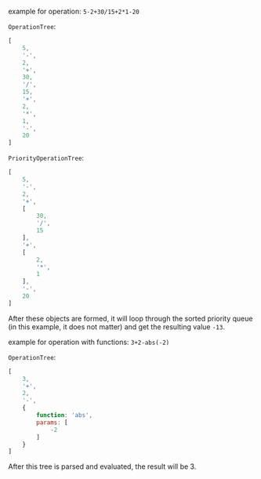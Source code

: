 example for operation: `5-2+30/15+2*1-20`

`OperationTree`:
```js
[
    5,
    '-',
    2,
    '+',
    30,
    '/',
    15,
    '+',
    2,
    '*',
    1,
    '-',
    20
]
```

`PriorityOperationTree`:
```js
[
    5,
    '-',
    2,
    '+',
    [
        30,
        '/',
        15
    ],
    '+',
    [
        2,
        '*',
        1
    ],
    '-',
    20
]
```

After these objects are formed, it will loop through the sorted priority queue (in this example, it does not matter) and get the resulting value `-13`.  
  
example for operation with functions: `3+2-abs(-2)`

`OperationTree`:
```js
[
    3,
    '+',
    2,
    '-',
    {
        function: 'abs',
        params: [
            -2
        ]
    }
]
```

After this tree is parsed and evaluated, the result will be 3.